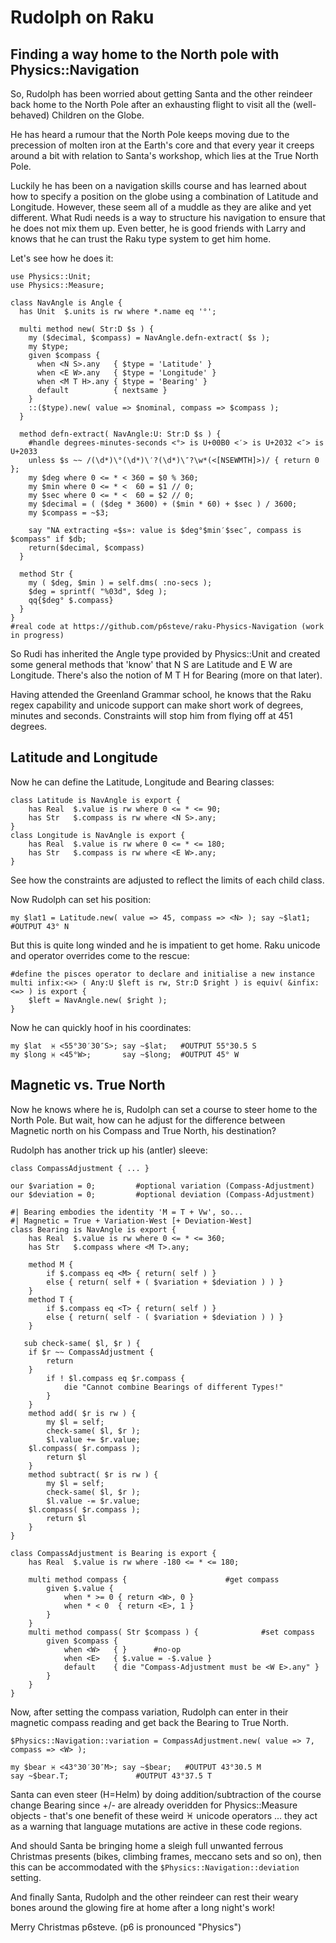 # Rudolph on Raku

## Finding a way home to the North pole with Physics::Navigation

So, Rudolph has been worried about getting Santa and the other reindeer back home to the North Pole 
after an exhausting flight to visit all the (well-behaved) Children on the Globe.

He has heard a rumour that the North Pole keeps moving due to the precession of molten iron at 
the Earth's core and that every year it creeps around a bit with relation to Santa's workshop,
which lies at the True North Pole.

Luckily he has been on a navigation skills course and has learned about how to specify a position on
the globe using a combination of Latitude and Longitude. However, these seem all of a muddle as they 
are alike and yet different. What Rudi needs is a way to structure his navigation to ensure that he 
does not mix them up. Even better, he is good friends with Larry and knows that he can trust the 
Raku type system to get him home.

Let's see how he does it:

```
use Physics::Unit;
use Physics::Measure;

class NavAngle is Angle {
  has Unit  $.units is rw where *.name eq '°';
	
  multi method new( Str:D $s ) {
    my ($decimal, $compass) = NavAngle.defn-extract( $s );
    my $type;
    given $compass {
      when <N S>.any   { $type = 'Latitude' }
      when <E W>.any   { $type = 'Longitude' }
      when <M T H>.any { $type = 'Bearing' }
      default          { nextsame }
    }
    ::($type).new( value => $nominal, compass => $compass );
  }
  
  method defn-extract( NavAngle:U: Str:D $s ) {
    #handle degrees-minutes-seconds <°> is U+00B0 <′> is U+2032 <″> is U+2033
    unless $s ~~ /(\d*)\°(\d*)\′?(\d*)\″?\w*(<[NSEWMTH]>)/ { return 0 };
    my $deg where 0 <= * < 360 = $0 % 360;
    my $min where 0 <= * <  60 = $1 // 0;
    my $sec where 0 <= * <  60 = $2 // 0;
    my $decimal = ( ($deg * 3600) + ($min * 60) + $sec ) / 3600;
    my $compass = ~$3;

    say "NA extracting «$s»: value is $deg°$min′$sec″, compass is $compass" if $db;
    return($decimal, $compass)
  }
  
  method Str {
    my ( $deg, $min ) = self.dms( :no-secs ); 
    $deg = sprintf( "%03d", $deg );
    qq{$deg° $.compass}
  }
}
#real code at https://github.com/p6steve/raku-Physics-Navigation (work in progress)
```
So Rudi has inherited the Angle type provided by Physics::Unit and created some general methods that 'know' that 
N S are Latitude and E W are Longitude. There's also the notion of M T H for Bearing (more on that later).

Having attended the Greenland Grammar school, he knows that the Raku regex capability and unicode support
can make short work of degrees, minutes and seconds. Constraints will stop him from flying off at 451 degrees.
## Latitude and Longitude
Now he can define the Latitude, Longitude and Bearing classes:
```
class Latitude is NavAngle is export {
	has Real  $.value is rw where 0 <= * <= 90; 
	has Str   $.compass is rw where <N S>.any;
}
class Longitude is NavAngle is export {
	has Real  $.value is rw where 0 <= * <= 180; 
	has Str   $.compass is rw where <E W>.any;
}
```
See how the constraints are adjusted to reflect the limits of each child class.

Now Rudolph can set his position:

```my $lat1 = Latitude.new( value => 45, compass => <N> ); say ~$lat1; #OUTPUT 43° N```

But this is quite long winded and he is impatient to get home. Raku unicode and operator overrides come
to the rescue:
```
#define the pisces operator to declare and initialise a new instance 
multi infix:<♓️> ( Any:U $left is rw, Str:D $right ) is equiv( &infix:<=> ) is export {
    $left = NavAngle.new( $right );
}
```
Now he can quickly hoof in his coordinates:
```
my $lat  ♓️ <55°30′30″S>; say ~$lat;   #OUTPUT 55°30.5 S
my $long ♓️ <45°W>;       say ~$long;  #OUTPUT 45° W
```
## Magnetic vs. True North
Now he knows where he is, Rudolph can set a course to steer home to the North Pole. But wait, how can
he adjust for the difference between Magnetic north on his Compass and True North, his destination?

Rudolph has another trick up his (antler) sleeve:
```
class CompassAdjustment { ... }

our $variation = 0;			#optional variation (Compass-Adjustment)
our $deviation = 0;			#optional deviation (Compass-Adjustment)

#| Bearing embodies the identity 'M = T + Vw', so...
#| Magnetic = True + Variation-West [+ Deviation-West]
class Bearing is NavAngle is export {
	has Real  $.value is rw where 0 <= * <= 360; 
	has Str   $.compass where <M T>.any;

	method M {
		if $.compass eq <M> { return( self ) } 
		else { return( self + ( $variation + $deviation ) ) }
	}
	method T {
		if $.compass eq <T> { return( self ) } 
		else { return( self - ( $variation + $deviation ) ) }
	}

   sub check-same( $l, $r ) {
	if $r ~~ CompassAdjustment { 
		return 
	}
        if ! $l.compass eq $r.compass {
            die "Cannot combine Bearings of different Types!"
        }    
    }  
    method add( $r is rw ) {
        my $l = self;
        check-same( $l, $r );
        $l.value += $r.value;
 	$l.compass( $r.compass );
        return $l
    }    
    method subtract( $r is rw ) {
        my $l = self;
        check-same( $l, $r );
        $l.value -= $r.value; 
	$l.compass( $r.compass );
        return $l
    }
}

class CompassAdjustment is Bearing is export {
	has Real  $.value is rw where -180 <= * <= 180; 

	multi method compass {						#get compass
		given $.value {
			when * >= 0 { return <W>, 0 }
			when * < 0  { return <E>, 1 }
		}
	}
	multi method compass( Str $compass ) {				#set compass
		given $compass {
			when <W>   { }		#no-op
			when <E>   { $.value = -$.value }
			default    { die "Compass-Adjustment must be <W E>.any" }
		}
	}
}
```
Now, after setting the compass variation, Rudolph can enter in their magnetic compass reading and get back the 
Bearing to True North.
```
$Physics::Navigation::variation = CompassAdjustment.new( value => 7, compass => <W> );

my $bear ♓️ <43°30′30″M>; say ~$bear;   #OUTPUT 43°30.5 M
say ~$bear.T;				#OUTPUT 43°37.5 T
```
Santa can even steer (H=Helm) by doing addition/subtraction of the course change Bearing since +/- are already overidden
for Physics::Measure objects - that's one benefit of these weird ♓️ unicode operators ... they act as a warning that 
language mutations are active in these code regions.

And should Santa be bringing home a sleigh full unwanted ferrous Christmas presents (bikes, climbing frames, 
meccano sets and so on), then this can be accommodated with the ```$Physics::Navigation::deviation``` setting.

And finally Santa, Rudolph and the other reindeer can rest their weary bones around the glowing fire at home
after a long night's work!

Merry Christmas
p6steve.   (p6 is pronounced "Physics")

